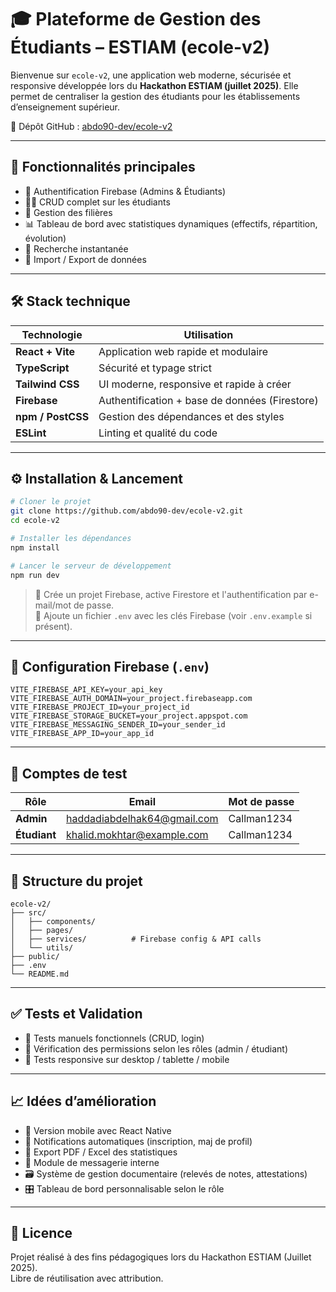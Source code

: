 # 🎓 Plateforme de Gestion des Étudiants – ESTIAM (ecole-v2)

Bienvenue sur `ecole-v2`, une application web moderne, sécurisée et responsive développée lors du **Hackathon ESTIAM (juillet 2025)**. Elle permet de centraliser la gestion des étudiants pour les établissements d’enseignement supérieur.

🔗 Dépôt GitHub : [abdo90-dev/ecole-v2](https://github.com/abdo90-dev/ecole-v2)

---

## 🚀 Fonctionnalités principales

- 🔐 Authentification Firebase (Admins & Étudiants)
- 🧑‍🎓 CRUD complet sur les étudiants
- 🏫 Gestion des filières
- 📊 Tableau de bord avec statistiques dynamiques (effectifs, répartition, évolution)
- 🔎 Recherche instantanée
- 📁 Import / Export de données

---

## 🛠️ Stack technique

| Technologie       | Utilisation                                |
|-------------------|---------------------------------------------|
| **React + Vite**  | Application web rapide et modulaire         |
| **TypeScript**    | Sécurité et typage strict                   |
| **Tailwind CSS**  | UI moderne, responsive et rapide à créer    |
| **Firebase**      | Authentification + base de données (Firestore) |
| **npm / PostCSS** | Gestion des dépendances et des styles       |
| **ESLint**        | Linting et qualité du code                  |

---

## ⚙️ Installation & Lancement

```bash
# Cloner le projet
git clone https://github.com/abdo90-dev/ecole-v2.git
cd ecole-v2

# Installer les dépendances
npm install

# Lancer le serveur de développement
npm run dev
```

> 🔑 Crée un projet Firebase, active Firestore et l'authentification par e-mail/mot de passe.  
> 📁 Ajoute un fichier `.env` avec les clés Firebase (voir `.env.example` si présent).

---

## 🔧 Configuration Firebase (`.env`)

```env
VITE_FIREBASE_API_KEY=your_api_key
VITE_FIREBASE_AUTH_DOMAIN=your_project.firebaseapp.com
VITE_FIREBASE_PROJECT_ID=your_project_id
VITE_FIREBASE_STORAGE_BUCKET=your_project.appspot.com
VITE_FIREBASE_MESSAGING_SENDER_ID=your_sender_id
VITE_FIREBASE_APP_ID=your_app_id
```

---

## 🔐 Comptes de test

| Rôle        | Email                             | Mot de passe    |
|-------------|-----------------------------------|-----------------|
| **Admin**   | haddadiabdelhak64@gmail.com       | Callman1234     |
| **Étudiant**| khalid.mokhtar@example.com        | Callman1234     |

---

## 📁 Structure du projet

```
ecole-v2/
├── src/
│   ├── components/
│   ├── pages/
│   ├── services/          # Firebase config & API calls
│   └── utils/
├── public/
├── .env
└── README.md
```

---

## ✅ Tests et Validation

- 🔄 Tests manuels fonctionnels (CRUD, login)
- 🔐 Vérification des permissions selon les rôles (admin / étudiant)
- 📱 Tests responsive sur desktop / tablette / mobile

---

## 📈 Idées d’amélioration

- 📲 Version mobile avec React Native
- 🔔 Notifications automatiques (inscription, maj de profil)
- 📄 Export PDF / Excel des statistiques
- 💬 Module de messagerie interne
- 🗃️ Système de gestion documentaire (relevés de notes, attestations)
- 🎛️ Tableau de bord personnalisable selon le rôle

---

## 📜 Licence

Projet réalisé à des fins pédagogiques lors du Hackathon ESTIAM (Juillet 2025).  
Libre de réutilisation avec attribution.
